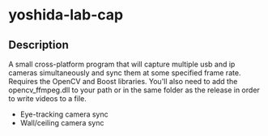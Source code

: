 yoshida-lab-cap
===============

## Description

A small cross-platform program that will capture multiple usb and ip cameras simultaneously and sync them at some specified frame rate. Requires the OpenCV and Boost libraries. You'll also need to add the opencv_ffmpeg.dll to your path or in the same folder as the release in order to write videos to a file.

- Eye-tracking camera sync
- Wall/ceiling camera sync
